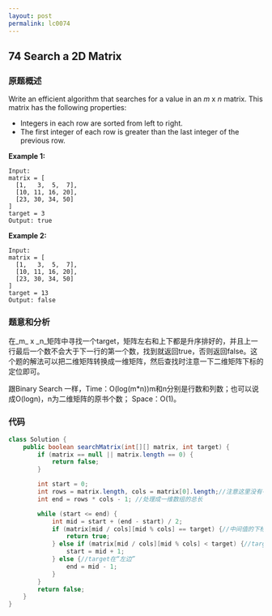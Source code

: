 ```yaml
---
layout: post
permalink: lc0074
---
```


## 74 Search a 2D Matrix

### 原题概述

Write an efficient algorithm that searches for a value in an _m_ x _n_ matrix. This matrix has the following properties:

* Integers in each row are sorted from left to right.
* The first integer of each row is greater than the last integer of the previous row.

**Example 1:**

```text
Input:
matrix = [
  [1,   3,  5,  7],
  [10, 11, 16, 20],
  [23, 30, 34, 50]
]
target = 3
Output: true
```

**Example 2:**

```text
Input:
matrix = [
  [1,   3,  5,  7],
  [10, 11, 16, 20],
  [23, 30, 34, 50]
]
target = 13
Output: false
```

### 题意和分析

在_m_ x _n_矩阵中寻找一个target，矩阵左右和上下都是升序排好的，并且上一行最后一个数不会大于下一行的第一个数，找到就返回true，否则返回false。这个题的解法可以把二维矩阵转换成一维矩阵，然后查找时注意一下二维矩阵下标的定位即可。

跟Binary Search 一样，Time：O\(log\(m\*n\)\)m和n分别是行数和列数；也可以说成O\(logn\)，n为二维矩阵的原书个数； Space：O\(1\)。

### 代码

```java
class Solution {
    public boolean searchMatrix(int[][] matrix, int target) {
        if (matrix == null || matrix.length == 0) {
            return false;
        }

        int start = 0;
        int rows = matrix.length, cols = matrix[0].length;//注意这里没有-1
        int end = rows * cols - 1; //处理成一维数组的总长

        while (start <= end) {
            int mid = start + (end - start) / 2;
            if (matrix[mid / cols][mid % cols] == target) {//中间值的下标值除以列数值就等于中间值所位于的行数（总长==rows*cols-1），取余列数值则等于中间值所处的列数，从而可以定位到二维矩阵的两个下标
                return true;
            } else if (matrix[mid / cols][mid % cols] < target) {//target在“右边”
                start = mid + 1;
            } else {//target在“左边”
                end = mid - 1;
            }
        }
        return false;
    }
}
```
